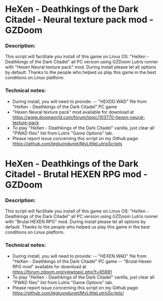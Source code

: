 # HeXen - Deathkings of the Dark Citadel - Neural texture pack mod - GZDoom

### Description:
This script will facilitate you install of this game on Linux OS:
"HeXen - Deathkings of the Dark Citadel" all PC version using GZDoom Lutris runner with "Hexen Neural texture pack" mod.
During install please let all options by default.
Thanks to the people who helped us play this game in the best conditions on Linux platform.

### Technical notes:
- During install, you will need to provide:
-- "HEXDD.WAD" file from "HeXen - Deathkings of the Dark Citadel" PC game
- "Hexen Neural texture pack" mod available for download at https://www.doomworld.com/forum/topic/103770-hexen-neural-texture-pack
- To play "HeXen - Deathkings of the Dark Citadel" vanilla, just clear all "PWAD files" list from Lutris "Game Options" tab.
- Please report issue concerning this script on my Github page:
https://github.com/legluondunet/MyLittleLutrisScripts

# HeXen - Deathkings of the Dark Citadel - Brutal HEXEN RPG mod - GZDoom

### Description:
This script will facilitate you install of this game on Linux OS:
"HeXen - Deathkings of the Dark Citadel" all PC version using GZDoom Lutris runner with "Brutal HEXEN RPG" mod.
During install please let all options by default.
Thanks to the people who helped us play this game in the best conditions on Linux platform.

### Technical notes:
- During install, you will need to provide:
-- "HEXEN.WAD" file from "HeXen - Deathkings of the Dark Citadel" PC game
-- "Brutal Hexen RPG mod" available for download at https://forum.zdoom.org/viewtopic.php?t=65691
- To play "HeXen - Deathkings of the Dark Citadel" vanilla, just clear all "PWAD files" list from Lutris "Game Options" tab.
- Please report issue concerning this script on my Github page:
https://github.com/legluondunet/MyLittleLutrisScripts/

